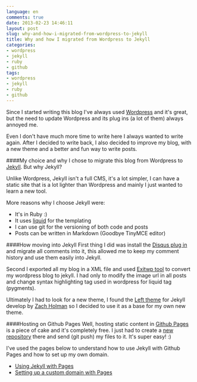 ```yaml
---
language: en
comments: true
date: 2013-02-23 14:46:11
layout: post
slug: why-and-how-i-migrated-from-wordpress-to-jekyll
title: Why and how I migrated from Wordpress to Jekyll
categories:
- wordpress
- jekyll
- ruby
- github
tags:
- wordpress
- jekyll
- ruby
- github
---
```


Since I started writing this blog I've always used <a href="http://wordpress.org/" target="_blank">Wordpress</a> and it's great, but the need to update Wordpress and its plug ins (a lot of them) always annoyed me.

Even I don't have much more time to write here I always wanted to write again. After I decided to write back, I also decided to improve my blog, with a new theme and a better and fun way to write posts.

####My choice and why
I chose to migrate this blog from Wordpress to <a href="http://jekyllrb.org/" target="_blank">Jekyll</a>. But why Jekyll?

Unlike Wordpress, Jekyll isn't a full CMS, it's a lot simpler, I can have a static site that is a lot lighter than Wordpress and mainly I just wanted to learn a new tool.

More reasons why I choose Jekyll were:

* It's in Ruby :)
* It uses <a href="http://liquidmarkup.org" taget="_blank">liquid</a> for the templating
* I can use git for the versioning of both code and posts
* Posts can be written in Markdown (Goodbye TinyMCE editor)

####How moving into Jekyll
First thing I did was install the <a href="http://www.wordpress.org/extend/plugins/disqus-comment-system/" target="_blank">Disqus plug in</a> and migrate all comments into it, this allowed me to keep my comment history and use them easily into Jekyll.

Second I exported all my blog in a XML file and used <a href="https://github.com/thomasf/exitwp" target="_blank">Exitwp tool</a> to convert my wordpress blog to jekyll. I had only to modify the image url in all posts and change syntax highlighting tag used in wordpress for liquid tag (pygments).

Ultimately I had to look for a new theme, I found the <a href="https://github.com/holman/left" target="_blank">Left theme</a> for Jekyll develop by <a href="http://zachholman.com" target="_blank">Zach Holman</a> so I decided to use it as a base for my own new theme.

####Hosting on Github Pages
Well, hosting static content in <a href="http://pages.github.com" target="_blank">Github Pages</a> is a piece of cake and it's completely free.
I just had to create a <a href="https://github.com/rlazoti/rlazoti.github.com" target="_blank">new repository</a> there and send (git push) my files to it. It's super easy! :)

I've used the pages below to understand how to use Jekyll with Github Pages and how to set up my own domain.

* <a href="https://help.github.com/articles/using-jekyll-with-pages" target="_blank">Using Jekyll with Pages</a>
* <a href="https://help.github.com/articles/setting-up-a-custom-domain-with-pages" target="_blank">Setting up a custom domain with Pages</a>
